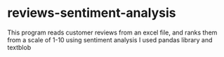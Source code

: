 # reviews-sentiment-analysis
This program reads customer reviews from an excel file, and ranks them from a scale of 1-10 using sentiment analysis
I used pandas library and textblob
